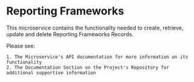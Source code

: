 # Reporting Frameworks

This microservice contains the functionality needed to create, retrieve, update and delete Reporting Frameworks Records.

Please see:

    1. The Microservice's API documentation for more information on its functionality
    2. The Documentation Section on the Project's Repository for additional supportive information



